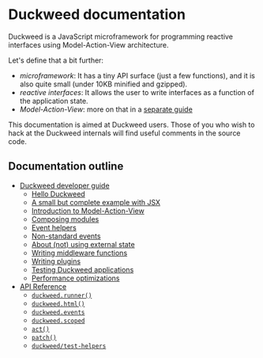 # Duckweed documentation

Duckweed is a JavaScript microframework for programming reactive interfaces
using Model-Action-View architecture.

Let's define that a bit further:

- *microframework*: It has a tiny API surface (just a few functions), and it is
  also quite small (under 10KB minified and gzipped).
- *reactive interfaces*: It allows the user to write interfaces as a function of
  the application state.
- *Model-Action-View*: more on that in a [separate guide](./mav.md)

This documentation is aimed at Duckweed users. Those of you who wish to hack at
the Duckweed internals will find useful comments in the source code.

## Documentation outline

- [Duckweed developer guide](./guide/main.md)
  - [Hello Duckweed](./guide/hello-duckweed.md)
  - [A small but complete example with JSX](./guide/mav-example.md)
  - [Introduction to Model-Action-View](./guide/mav-intro.md)
  - [Composing modules](./guide/composition.md)
  - [Event helpers](./guide/event-helpers.md)
  - [Non-standard events](./guide/non-standard-events.md)
  - [About (not) using external state](./guide/external-state.md)
  - [Writing middleware functions](./guide/middleware.md)
  - [Writing plugins](./guide/plugins.md)
  - [Testing Duckweed applications](./guide/testing.md)
  - [Performance optimizations](./guide/perf.md)
- [API Reference](./api/main.md)
  - [`duckweed.runner()`](./api/runner.md)
  - [`duckweed.html()`](./api/html.md)
  - [`duckweed.events`](./api/events.md)
  - [`duckweed.scoped`](./api/scoped.md)
  - [`act()`](./api/act.md)
  - [`patch()`](./api/patch.md)
  - [`duckweed/test-helpers`](./api/test-helpers.md)

